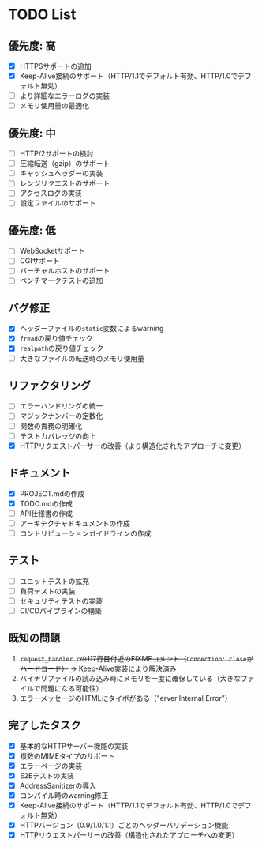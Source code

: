 # TODO List

## 優先度: 高

- [x] HTTPSサポートの追加
- [x] Keep-Alive接続のサポート（HTTP/1.1でデフォルト有効、HTTP/1.0でデフォルト無効）
- [ ] より詳細なエラーログの実装
- [ ] メモリ使用量の最適化

## 優先度: 中

- [ ] HTTP/2サポートの検討
- [ ] 圧縮転送（gzip）のサポート
- [ ] キャッシュヘッダーの実装
- [ ] レンジリクエストのサポート
- [ ] アクセスログの実装
- [ ] 設定ファイルのサポート

## 優先度: 低

- [ ] WebSocketサポート
- [ ] CGIサポート
- [ ] バーチャルホストのサポート
- [ ] ベンチマークテストの追加

## バグ修正

- [x] ヘッダーファイルの`static`変数によるwarning
- [x] `fread`の戻り値チェック
- [x] `realpath`の戻り値チェック
- [ ] 大きなファイルの転送時のメモリ使用量

## リファクタリング

- [ ] エラーハンドリングの統一
- [ ] マジックナンバーの定数化
- [ ] 関数の責務の明確化
- [ ] テストカバレッジの向上
- [x] HTTPリクエストパーサーの改善（より構造化されたアプローチに変更）

## ドキュメント

- [x] PROJECT.mdの作成
- [x] TODO.mdの作成
- [ ] API仕様書の作成
- [ ] アーキテクチャドキュメントの作成
- [ ] コントリビューションガイドラインの作成

## テスト

- [ ] ユニットテストの拡充
- [ ] 負荷テストの実装
- [ ] セキュリティテストの実装
- [ ] CI/CDパイプラインの構築

## 既知の問題

1. ~~`request_handler.c`の117行目付近のFIXMEコメント（`Connection: close`がハードコード）~~ → Keep-Alive実装により解決済み
2. バイナリファイルの読み込み時にメモリを一度に確保している（大きなファイルで問題になる可能性）
3. エラーメッセージのHTMLにタイポがある（"erver Internal Error"）

## 完了したタスク

- [x] 基本的なHTTPサーバー機能の実装
- [x] 複数のMIMEタイプのサポート
- [x] エラーページの実装
- [x] E2Eテストの実装
- [x] AddressSanitizerの導入
- [x] コンパイル時のwarning修正
- [x] Keep-Alive接続のサポート（HTTP/1.1でデフォルト有効、HTTP/1.0でデフォルト無効）
- [x] HTTPバージョン（0.9/1.0/1.1）ごとのヘッダーバリデーション機能
- [x] HTTPリクエストパーサーの改善（構造化されたアプローチへの変更）
